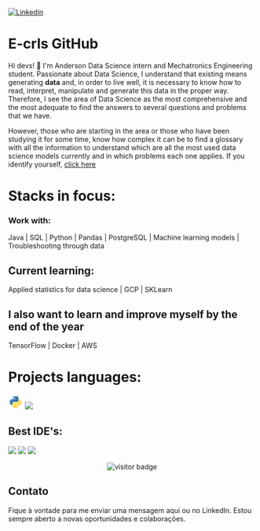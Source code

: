 [![Linkedin](https://img.shields.io/badge/Linkedin-blue?style=flat&logo=linkedin)](https://www.linkedin.com/in/andcarlos/)

# E-crls GitHub
Hi devs! 👋 I'm Anderson
Data Science intern and Mechatronics Engineering student.
Passionate about Data Science, I understand that existing means generating **data** and, in order to live well, it is necessary to know how to read, interpret, manipulate and generate this data in the proper way.
Therefore, I see the area of Data Science as the most comprehensive and the most adequate to find the answers to several questions and problems that we have.

However, those who are starting in the area or those who have been studying it for some time, know how complex it can be to find a glossary with all the information to understand which are all the most used data science models currently and in which problems each one applies. If you identify yourself, [click here](https://github.com/E-crls/Entendendo-os-algoritmos/blob/main/README.md)

# Stacks in focus:

### Work with:

Java | SQL | Python | Pandas | PostgreSQL | Machine learning models | Troubleshooting through data

## Current learning:
Applied statistics for data science | GCP | SKLearn


## I also want to learn and improve myself by the end of the year
TensorFlow | Docker | AWS


# Projects languages:
<code><img height="30" src="https://raw.githubusercontent.com/devicons/devicon/master/icons/python/python-original.svg"></code>
<code><img height="30" src="https://cdn.jsdelivr.net/gh/devicons/devicon/icons/java/java-original.svg"></code>

<!--<div align="center">
>><a href="https://github.com/rbragadev">
>><img height="160em" src="https://github-readme-stats.vercel.app/api/top-langs/?username=E-crls&layout=compact&langs_count=7&theme=dracula"/>
>><img height="160em" src="https://github-readme-stats.vercel.app/api?username=E-crls&show_icons=true&theme=dracula&include_all_commits=true&count_private=true"/>
>></div>-->
## Best IDE's:
<code><img height="30" src="https://cdn.jsdelivr.net/gh/devicons/devicon/icons/vscode/vscode-original.svg"></code>
<code><img height="30" src="https://cdn.jsdelivr.net/npm/simple-icons@7.19.0/icons/jupyter.svg"></code>
<code><img height="30" src="https://cdn.jsdelivr.net/npm/simple-icons@7.19.0/icons/googlecolab.svg"></code>
</p>
</div>
<p align="center">
  <img src="https://visitor-badge.glitch.me/badge?page_id=E-crls.E-crls" alt="visitor badge"/>
</p>

## Contato
Fique à vontade para me enviar uma mensagem aqui ou no LinkedIn. Estou sempre aberto a novas oportunidades e colaborações.



